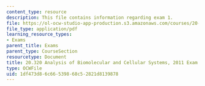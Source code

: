 ```yaml
---
content_type: resource
description: This file contains information regarding exam 1.
file: https://ol-ocw-studio-app-production.s3.amazonaws.com/courses/20-320-analysis-of-biomolecular-and-cellular-systems-fall-2012/1df473d86c66539868c52821d8139878_MIT20_320F12_2011Exam1_Sol.pdf
file_type: application/pdf
learning_resource_types:
- Exams
parent_title: Exams
parent_type: CourseSection
resourcetype: Document
title: 20.320 Analysis of Biomolecular and Cellular Systems, 2011 Exam 1
type: OCWFile
uid: 1df473d8-6c66-5398-68c5-2821d8139878
---
```

